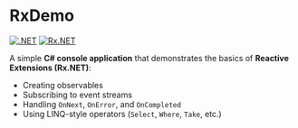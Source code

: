 # RxDemo

[![.NET](https://img.shields.io/badge/.NET-6%2B-blue)](https://dotnet.microsoft.com/)
[![Rx.NET](https://img.shields.io/badge/Rx.NET-System.Reactive-orange)](https://github.com/dotnet/reactive)

A simple **C# console application** that demonstrates the basics of **Reactive Extensions (Rx.NET)**:
- Creating observables
- Subscribing to event streams
- Handling `OnNext`, `OnError`, and `OnCompleted`
- Using LINQ-style operators (`Select`, `Where`, `Take`, etc.)
